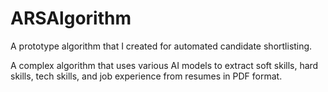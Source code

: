 # ARSAlgorithm

A prototype algorithm that I created for automated candidate shortlisting. 

A complex algorithm that uses various AI models to extract soft skills, hard skills, tech skills, and job experience from resumes in PDF format.